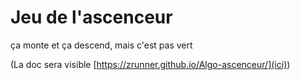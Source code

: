 # Jeu de l'ascenceur
ça monte et ça descend, mais c'est pas vert

(La doc sera visible [https://zrunner.github.io/Algo-ascenceur/](ici))
